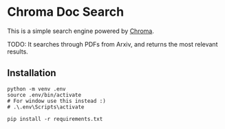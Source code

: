 # Chroma Doc Search

This is a simple search engine powered by [Chroma](https://www.trychroma.com/).

TODO: It searches through PDFs from Arxiv, and returns the most relevant results.

## Installation

```
python -m venv .env
source .env/bin/activate
# For window use this instead :)
# .\.env\Scripts\activate

pip install -r requirements.txt
```
